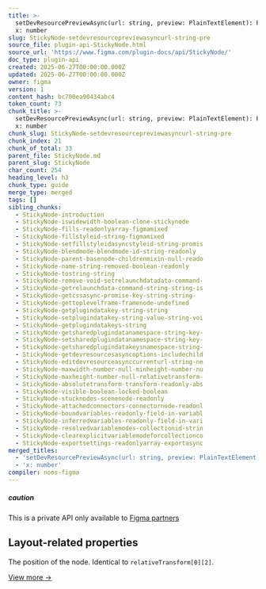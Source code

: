 ```yaml
---
title: >-
  setDevResourcePreviewAsync(url: string, preview: PlainTextElement): Promise +
  x: number
slug: StickyNode-setdevresourcepreviewasyncurl-string-pre
source_file: plugin-api-StickyNode.html
source_url: 'https://www.figma.com/plugin-docs/api/StickyNode/'
doc_type: plugin-api
created: 2025-06-27T00:00:00.000Z
updated: 2025-06-27T00:00:00.000Z
owner: figma
version: 1
content_hash: bc700ea90434abc4
token_count: 73
chunk_title: >-
  setDevResourcePreviewAsync(url: string, preview: PlainTextElement): Promise +
  x: number
chunk_slug: StickyNode-setdevresourcepreviewasyncurl-string-pre
chunk_index: 21
chunk_of_total: 33
parent_file: StickyNode.md
parent_slug: StickyNode
char_count: 254
heading_level: h3
chunk_type: guide
merge_type: merged
tags: []
sibling_chunks:
  - StickyNode-introduction
  - StickyNode-iswidewidth-boolean-clone-stickynode
  - StickyNode-fills-readonlyarray-figmamixed
  - StickyNode-fillstyleid-string-figmamixed
  - StickyNode-setfillstyleidasyncstyleid-string-promis
  - StickyNode-blendmode-blendmode-id-string-readonly
  - StickyNode-parent-basenode-childrenmixin-null-reado
  - StickyNode-name-string-removed-boolean-readonly
  - StickyNode-tostring-string
  - StickyNode-remove-void-setrelaunchdatadata-command-
  - StickyNode-getrelaunchdata-command-string-string-is
  - StickyNode-getcssasync-promise-key-string-string-
  - StickyNode-gettoplevelframe-framenode-undefined
  - StickyNode-getplugindatakey-string-string
  - StickyNode-setplugindatakey-string-value-string-voi
  - StickyNode-getplugindatakeys-string
  - StickyNode-getsharedplugindatanamespace-string-key-
  - StickyNode-setsharedplugindatanamespace-string-key-
  - StickyNode-getsharedplugindatakeysnamespace-string-
  - StickyNode-getdevresourcesasyncoptions-includechild
  - StickyNode-editdevresourceasynccurrenturl-string-ne
  - StickyNode-maxwidth-number-null-minheight-number-nu
  - StickyNode-maxheight-number-null-relativetransform-
  - StickyNode-absolutetransform-transform-readonly-abs
  - StickyNode-visible-boolean-locked-boolean
  - StickyNode-stucknodes-scenenode-readonly
  - StickyNode-attachedconnectors-connectornode-readonl
  - StickyNode-boundvariables-readonly-field-in-variabl
  - StickyNode-inferredvariables-readonly-field-in-vari
  - StickyNode-resolvedvariablemodes-collectionid-strin
  - StickyNode-clearexplicitvariablemodeforcollectionco
  - StickyNode-exportsettings-readonlyarray-exportasync
merged_titles:
  - 'setDevResourcePreviewAsync(url: string, preview: PlainTextElement): Promise'
  - 'x: number'
compiler: noos-figma
---
```


##### caution

This is a private API only available to [Figma partners](https://www.figma.com/partners/)

## Layout-related properties

The position of the node. Identical to `relativeTransform[0][2]`.

[View more →](/plugin-docs/api/properties/nodes-x/)
